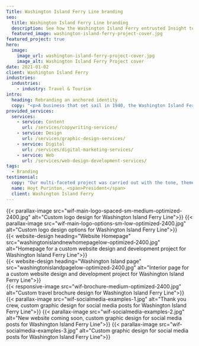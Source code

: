 ```yaml
---
Title: Washington Island Ferry Line branding
seo:
  title: Washington Island Ferry Line branding
  description: See how the Washington Island Ferry entrusted Insight to create a new brand that reflects their modern operations but also respects the history with the Island community.
  featured_image: washington-island-ferry-project-cover.jpg
featured_project: true
hero:
  image:
    image_url: washington-island-ferry-project-cover.jpg
    image_alt: Washington Island Ferry Project cover
date: 2021-01-02
client: Washington Island Ferry
industries:
  industries:
    - industry: Travel & Tourism
intro:
  heading: Rebranding an anchored identity
  copy: "<p>A business that set sail in 1940, the Washington Island Ferry has been a thriving and vital conduit to island life and tourism for decades. After years of promoting the island and its sole source of transportation under a well-established brand, the Washington Island Ferry crew entrusted Insight to create a new brand that reflects their modern operations but also respects their rich history with the Island community. A revamped logo, website, jingle and brochure—complemented by ongoing social media—launched right on the cusp of Washington Island’s busy season, providing fresh momentum for many successful voyages to come!</p>"
provided_services:
  services:
    - service: Content
      url: /services/copywriting-services/
    - service: Design
      url: /services/graphic-design-services/
    - service: Digital
      url: /services/digital-marketing-services/
    - service: Web
      url: /services/web-design-development-services/
tags:
  - Branding
testimonial:
  copy: "Our multi-faceted project was carried out with the tone, theme, vision and culture we wished to convey and taken to the next level. Our business has grown beyond our imagination because of what Insight has done for us."
  name: Hoyt Purinton, <span>President</span>
  client: Washington Island Ferry
---
```


<div class="wrapper-md">
<div class="flex-grid">
{{< parallax-image src="wif-main-logo-spaced-sm-medium-optimized-2400.jpg" alt="Custom logo design for Washington Island Ferry Line">}}
{{< parallax-image src="wif-main-logo-options-sm-low-optimized-2400.jpg" alt="Custom logo design options for Washington Island Ferry Line">}}
</div>
<div class="flex-grid">
{{< website-design heading="Website Homepage" src="washingtonislandnewhomepagelow-optimized-2400.jpg" alt="Homepage for a custom website design and development project for Washington Island Ferry Line">}}
</div>
<div class="flex-grid">
{{< website-design heading="Washington Island page" src="washingtonislandpagelow-optimized-2400.jpg" alt="Interior page for a custom website design and development project for Washington Island Ferry Line">}}
</div>
<div class="flex-grid">
{{< responsive-image src="wif-brochure-medium-optimized-2400.jpg" alt="Custom travel brochure design for Washington Island Ferry Line">}}
</div>
<div class="flex-grid">
{{< parallax-image src="wif-socialmedia-examples-1.jpg" alt="Thank you crew, custom graphic design for social media posts for Washington Island Ferry Line">}}
{{< parallax-image src="wif-socialmedia-examples-2.jpg" alt="New website coming soon, custom graphic design for social media posts for Washington Island Ferry Line">}}
{{< parallax-image src="wif-socialmedia-examples-3.jpg" alt="Custom graphic design for social media posts for Washington Island Ferry Line">}}
</div>
</div>
